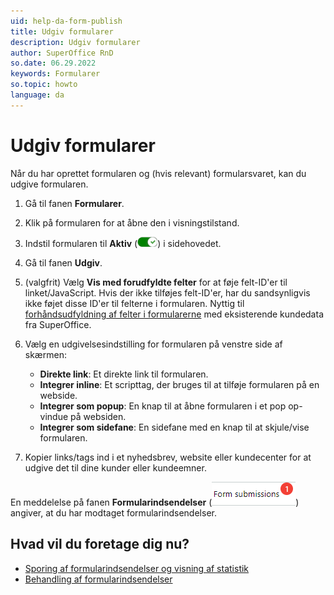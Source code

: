 ```yaml
---
uid: help-da-form-publish
title: Udgiv formularer
description: Udgiv formularer
author: SuperOffice RnD
so.date: 06.29.2022
keywords: Formularer
so.topic: howto
language: da
---
```


# Udgiv formularer

Når du har oprettet formularen og (hvis relevant) formularsvaret, kan du udgive formularen.

1. Gå til fanen **Formularer**.

2. Klik på formularen for at åbne den i visningstilstand.

3. Indstil formularen til **Aktiv** (![ikon][img1]) i sidehovedet.

4. Gå til fanen **Udgiv**.

5. (valgfrit) Vælg **Vis med forudfyldte felter** for at føje felt-ID'er til linket/JavaScript. Hvis der ikke tilføjes felt-ID'er, har du sandsynligvis ikke føjet disse ID'er til felterne i formularen. Nyttig til [forhåndsudfyldning af felter i formularerne][1] med eksisterende kundedata fra SuperOffice.

6. Vælg en udgivelsesindstilling for formularen på venstre side af skærmen:
    * **Direkte link**: Et direkte link til formularen.
    * **Integrer inline**: Et scripttag, der bruges til at tilføje formularen på en webside.
    * **Integrer som popup**: En knap til at åbne formularen i et pop op-vindue på websiden.
    * **Integrer som sidefane**: En sidefane med en knap til at skjule/vise formularen.

7. Kopier links/tags ind i et nyhedsbrev, website eller kundecenter for at udgive det til dine kunder eller kundeemner.

En meddelelse på fanen **Formularindsendelser** (![ikon][img2]) angiver, at du har modtaget formularindsendelser.

## Hvad vil du foretage dig nu?

* [Sporing af formularindsendelser og visning af statistik][2]
* [Behandling af formularindsendelser][3]

<!-- Referenced links -->
[1]: form-prefilled.md
[2]: submissions/track.md
[3]: submissions/process.md

<!-- Referenced images -->
[img1]: ../../../../media/icons/marketing-and-forms/form-active.png
[img2]: ../../../../media/icons/marketing-and-forms/form-notification.png
